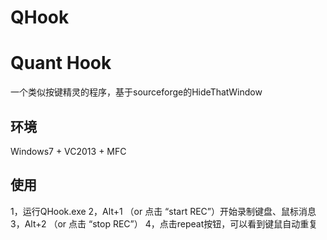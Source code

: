 # QHook
Quant Hook
============
一个类似按键精灵的程序，基于sourceforge的HideThatWindow


环境
------------
Windows7 + VC2013 + MFC

使用
------------
1，运行QHook.exe
2，Alt+1 （or 点击 “start REC”）开始录制键盘、鼠标消息
3，Alt+2 （or 点击 “stop REC”）
4，点击repeat按钮，可以看到键鼠自动重复



